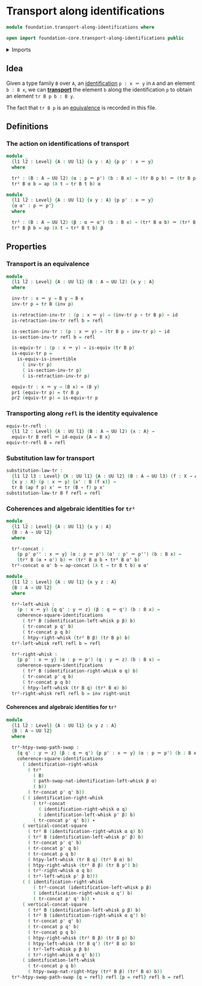 # Transport along identifications

```agda
module foundation.transport-along-identifications where

open import foundation-core.transport-along-identifications public
```

<details><summary>Imports</summary>

```agda
open import foundation.action-on-identifications-functions
open import foundation.commuting-squares-of-identifications
open import foundation.dependent-pair-types
open import foundation.homotopies
open import foundation.path-algebra
open import foundation.universe-levels

open import foundation-core.equivalences
open import foundation-core.function-types
open import foundation-core.identity-types
```

</details>

## Idea

Given a type family `B` over `A`, an
[identification](foundation-core.identity-types.md) `p : x ＝ y` in `A` and an
element `b : B x`, we can
[**transport**](foundation-core.transport-along-identifications.md) the element
`b` along the identification `p` to obtain an element `tr B p b : B y`.

The fact that `tr B p` is an [equivalence](foundation-core.equivalences.md) is
recorded in this file.

## Definitions

### The action on identifications of transport

```agda
module _
  {l1 l2 : Level} {A : UU l1} {x y : A} {p p' : x ＝ y}
  where

  tr² : (B : A → UU l2) (α : p ＝ p') (b : B x) → (tr B p b) ＝ (tr B p' b)
  tr² B α b = ap (λ t → tr B t b) α

module _
  {l1 l2 : Level} {A : UU l1} {x y : A} {p p' : x ＝ y}
  {α α' : p ＝ p'}
  where

  tr³ : (B : A → UU l2) (β : α ＝ α') (b : B x) → (tr² B α b) ＝ (tr² B α' b)
  tr³ B β b = ap (λ t → tr² B t b) β
```

## Properties

### Transport is an equivalence

```agda
module _
  {l1 l2 : Level} {A : UU l1} (B : A → UU l2) {x y : A}
  where

  inv-tr : x ＝ y → B y → B x
  inv-tr p = tr B (inv p)

  is-retraction-inv-tr : (p : x ＝ y) → (inv-tr p ∘ tr B p) ~ id
  is-retraction-inv-tr refl b = refl

  is-section-inv-tr : (p : x ＝ y) → (tr B p ∘ inv-tr p) ~ id
  is-section-inv-tr refl b = refl

  is-equiv-tr : (p : x ＝ y) → is-equiv (tr B p)
  is-equiv-tr p =
    is-equiv-is-invertible
      ( inv-tr p)
      ( is-section-inv-tr p)
      ( is-retraction-inv-tr p)

  equiv-tr : x ＝ y → (B x) ≃ (B y)
  pr1 (equiv-tr p) = tr B p
  pr2 (equiv-tr p) = is-equiv-tr p
```

### Transporting along `refl` is the identity equivalence

```agda
equiv-tr-refl :
  {l1 l2 : Level} {A : UU l1} (B : A → UU l2) {x : A} →
  equiv-tr B refl ＝ id-equiv {A = B x}
equiv-tr-refl B = refl
```

### Substitution law for transport

```agda
substitution-law-tr :
  {l1 l2 l3 : Level} {X : UU l1} {A : UU l2} (B : A → UU l3) (f : X → A)
  {x y : X} (p : x ＝ y) {x' : B (f x)} →
  tr B (ap f p) x' ＝ tr (B ∘ f) p x'
substitution-law-tr B f refl = refl
```

### Coherences and algebraic identities for `tr²`

```agda
module _
  {l1 l2 : Level} {A : UU l1} {x y : A}
  {B : A → UU l2}
  where

  tr²-concat :
    {p p' p'' : x ＝ y} (α : p ＝ p') (α' : p' ＝ p'') (b : B x) →
    (tr² B (α ∙ α') b) ＝ (tr² B α b ∙ tr² B α' b)
  tr²-concat α α' b = ap-concat (λ t → tr B t b) α α'

module _
  {l1 l2 : Level} {A : UU l1} {x y z : A}
  {B : A → UU l2}
  where

  tr²-left-whisk :
    (p : x ＝ y) {q q' : y ＝ z} (β : q ＝ q') (b : B x) →
    coherence-square-identifications
      ( tr² B (identification-left-whisk p β) b)
      ( tr-concat p q' b)
      ( tr-concat p q b)
      ( htpy-right-whisk (tr² B β) (tr B p) b)
  tr²-left-whisk refl refl b = refl

  tr²-right-whisk :
    {p p' : x ＝ y} (α : p ＝ p') (q : y ＝ z) (b : B x) →
    coherence-square-identifications
      ( tr² B (identification-right-whisk α q) b)
      ( tr-concat p' q b)
      ( tr-concat p q b)
      ( htpy-left-whisk (tr B q) (tr² B α) b)
  tr²-right-whisk refl refl b = inv right-unit
```

#### Coherences and algebraic identities for `tr³`

```agda
module _
  {l1 l2 : Level} {A : UU l1} {x y z : A}
  {B : A → UU l2}
  where

  tr³-htpy-swap-path-swap :
    {q q' : y ＝ z} (β : q ＝ q') {p p' : x ＝ y} (α : p ＝ p') (b : B x) →
    coherence-square-identifications
      ( identification-right-whisk
        ( tr³
          ( B)
          ( path-swap-nat-identification-left-whisk β α)
          ( b))
        ( tr-concat p' q' b))
      ( ( identification-right-whisk
          ( tr²-concat
            ( identification-right-whisk α q)
            ( identification-left-whisk p' β) b)
          ( tr-concat p' q' b)) ∙
      ( vertical-concat-square
        ( tr² B (identification-right-whisk α q) b)
        ( tr² B (identification-left-whisk p' β) b)
        ( tr-concat p' q' b)
        ( tr-concat p' q b)
        ( tr-concat p q b)
        ( htpy-left-whisk (tr B q) (tr² B α) b)
        ( htpy-right-whisk (tr² B β) (tr B p') b)
        ( tr²-right-whisk α q b)
        ( tr²-left-whisk p' β b)))
      ( ( identification-right-whisk
          ( tr²-concat (identification-left-whisk p β)
          ( identification-right-whisk α q') b)
          ( tr-concat p' q' b)) ∙
      ( vertical-concat-square
        ( tr² B (identification-left-whisk p β) b)
        ( tr² B (identification-right-whisk α q') b)
        ( tr-concat p' q' b)
        ( tr-concat p q' b)
        ( tr-concat p q b)
        ( htpy-right-whisk (tr² B β) (tr B p) b)
        ( htpy-left-whisk (tr B q') (tr² B α) b)
        ( tr²-left-whisk p β b)
        ( tr²-right-whisk α q' b)))
      ( identification-left-whisk
        ( tr-concat p q b)
        ( htpy-swap-nat-right-htpy (tr² B β) (tr² B α) b))
  tr³-htpy-swap-path-swap {q = refl} refl {p = refl} refl b = refl
```

